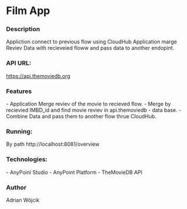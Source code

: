 <h1>Film App</h1>

<h3>Description</h3>
Appliction connect to previous flow using CloudHub
Application marge Reviev Data with recieveied floww and pass data to another endopint.

<h3>API URL:</h3>

https://api.themoviedb.org 




<h3>Features</h3>
- Application Merge reviev of the movie to recieved flow.
- Merge by recievied IMBD_id and find movie reviev in api.themoviedb  - data base.
- Combine Data and pass them to another flow thrue CloudHub.

<h3>Running:</h3>
By path http://localhost:8081/overview


<h3>Technologies:</h3>
- AnyPoini Studio
- AnyPoint Platform
- TheMovieDB API


<h3>Author</h3>
Adrian Wójcik
